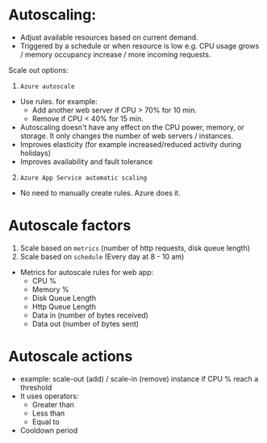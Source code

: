 # Autoscaling:
- Adjust available resources based on current demand.
- Triggered by a schedule or when resource is low e.g. CPU usage grows / memory occupancy increase / more incoming requests.

Scale out options:
1. `Azure autoscale`
- Use rules. for example: 
  - Add another web server if CPU > 70% for 10 min. 
  - Remove if CPU < 40% for 15 min.
- Autoscaling doesn't have any effect on the CPU power, memory, or storage. It only changes the number of web servers / instances.
- Improves elasticity (for example increased/reduced activity during holidays)
- Improves availability and fault tolerance

2. `Azure App Service automatic scaling`
- No need to manually create rules. Azure does it.

# Autoscale factors
1. Scale based on `metrics` (number of http requests, disk queue length)
2. Scale based on `schedule` (Every day at 8 - 10 am)
- Metrics for autoscale rules for web app:
  - CPU %
  - Memory %
  - Disk Queue Length
  - Http Queue Length
  - Data in (number of bytes received)
  - Data out (number of bytes sent)

# Autoscale actions
- example: scale-out (add) / scale-in (remove) instance if CPU % reach a threshold
- It uses operators:
  - Greater than
  - Less than
  - Equal to
- Cooldown period